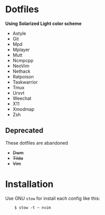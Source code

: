 Dotfiles
========

**Using Solarized Light color scheme**

- Astyle
- Git
- Mpd
- Mplayer
- Mutt
- Ncmpcpp
- NeoVim
- Nethack
- Ratpoison
- Taskwarrior
- Tmux
- Urxvt
- Weechat
- X11
- Xmodmap
- Zsh


Deprecated
----------

These dotfiles are abandoned

- ~~Dwm~~
- ~~Tilda~~
- ~~Vim~~


Installation
============

Use GNU `stow` for install each config like this:

        $ stow -t ~ nvim
